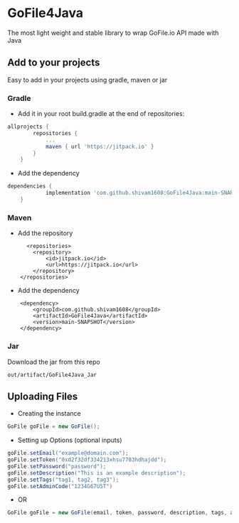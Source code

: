 # GoFile4Java
The most light weight and stable library to wrap GoFile.io API made with Java 

## Add to your projects
Easy to add in your projects using gradle, maven or jar
### Gradle
- Add it in your root build.gradle at the end of repositories:
```gradle
allprojects {
		repositories {
			...
			maven { url 'https://jitpack.io' }
		}
	}
```
- Add the dependency
```gradle
dependencies {
	        implementation 'com.github.shivam1608:GoFile4Java:main-SNAPSHOT'
	}
```

### Maven
- Add the repository
```maven
      <repositories>
		<repository>
		    <id>jitpack.io</id>
		    <url>https://jitpack.io</url>
		</repository>
	</repositories>
```
- Add the dependency
```maven 
	<dependency>
	    <groupId>com.github.shivam1608</groupId>
	    <artifactId>GoFile4Java</artifactId>
	    <version>main-SNAPSHOT</version>
	</dependency>

```

### Jar 
Download the jar from this repo 
```
out/artifact/GoFile4Java_Jar
```

## Uploading Files
- Creating the instance
``` java
GoFile goFile = new GoFile();
```
- Setting up Options (optional inputs)
``` java
goFile.setEmail("example@domain.com");
goFile.setToken("0xd2f32df334213xhsu7783hdhajdd");
goFile.setPassword("password");
goFile.setDescription("This is an example description");
goFile.setTags("tag1, tag2, tag3");
goFile.setAdminCode("1234G67U5T")
```
- OR
``` java
GoFile goFile = new GoFile(email, token, password, description, tags, adminCode);
```
